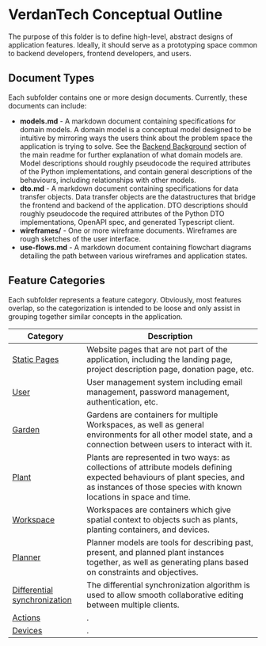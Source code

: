 # VerdanTech Conceptual Outline

The purpose of this folder is to define high-level, abstract designs of application features. Ideally, it should serve as a prototyping space common to backend developers, frontend developers, and users.

## Document Types

Each subfolder contains one or more design documents. Currently, these documents can include:
- **models.md** - A markdown document containing specifications for domain models. A domain model is a conceptual model designed to be intuitive by mirroring ways the users think about the problem space the application is trying to solve. See the [Backend Background](../README.md#background-1) section of the main readme for further explanation of what domain models are. Model descriptions should roughly pseudocode the required attributes of the Python implementations, and contain general descriptions of the behaviours, including relationships with other models.
- **dto.md** - A markdown document containing specifications for data transfer objects. Data transfer objects are the datastructures that bridge the frontend and backend of the application. DTO descriptions should roughly pseudocode the required attributes of the Python DTO implementations, OpenAPI spec, and generated Typescript client.
- **wireframes/** - One or more wireframe documents. Wireframes are rough sketches of the user interface.
- **use-flows.md** - A markdown document containing flowchart diagrams detailing the path between various wireframes and application states.

## Feature Categories

Each subfolder represents a feature category. Obviously, most features overlap, so the categorization is intended to be loose and only assist in grouping together similar concepts in the application.

| Category     | Description |
|--------------|-------------|
| [Static Pages](static-pages/README.md) | Website pages that are not part of the application, including the landing page, project description page, donation page, etc. |
| [User](user/README.md) | User management system including email management, password management, authentication, etc.  | 
| [Garden](gardens/README.md) | Gardens are containers for multiple Workspaces, as well as general environments for all other model state, and a connection between users to interact with it. |
| [Plant](plants/README.md) | Plants are represented in two ways: as collections of attribute models defining expected behaviours of plant species, and as instances of those species with known locations in space and time. |
| [Workspace](workspaces/README.md) | Workspaces are containers which give spatial context to objects such as plants, planting containers, and devices. |
| [Planner](planner/README.md) | Planner models are tools for describing past, present, and planned plant instances together, as well as generating plans based on constraints and objectives.
| [Differential synchronization](differential-synchronization/README.md) | The differential synchronization algorithm is used to allow smooth collaborative editing between multiple clients. |
| [Actions](/README.md) | . |
| [Devices](/README.md) | . |